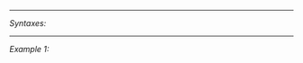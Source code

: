 


---
*Syntaxes:*

<!-- [] call `BIN_fnc_calculateLinkBudget` -->

---
*Example 1:*

<!-- 
```sqf
[] call BIN_fnc_calculateLinkBudget;
``` -->